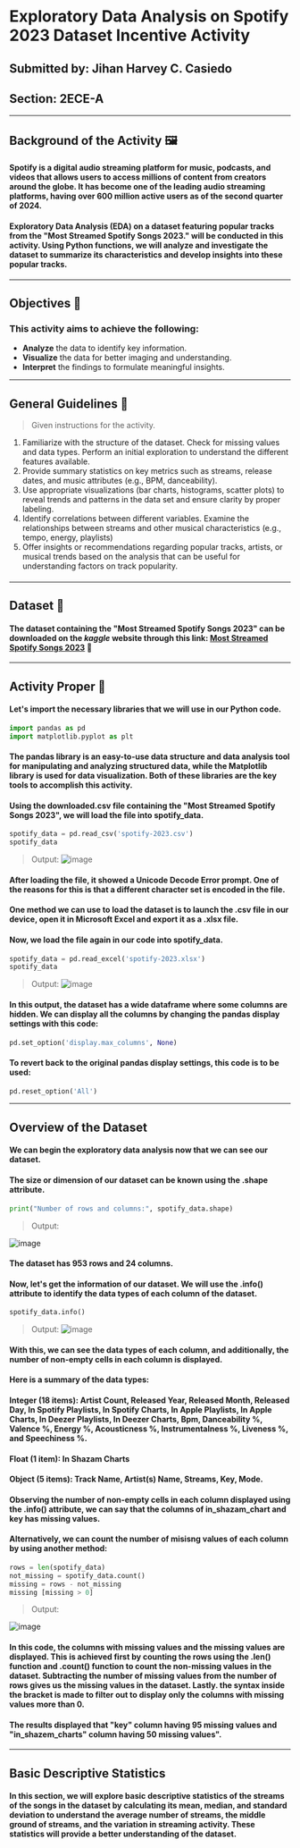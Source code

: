 # **Exploratory Data Analysis on Spotify 2023 Dataset Incentive Activity**
## Submitted by: **Jihan Harvey C. Casiedo**
## Section: 2ECE-A
---
## **Background of the Activity 🖼️**
#### Spotify is a digital audio streaming platform for music, podcasts, and videos that allows users to access millions of content from creators around the globe. It has become one of the leading audio streaming platforms, having over 600 million active users as of the second quarter of 2024.
#### Exploratory Data Analysis (EDA) on a dataset featuring popular tracks from the "Most Streamed Spotify Songs 2023." will be conducted in this activity. Using Python functions, we will analyze and investigate the dataset to summarize its characteristics and develop insights into these popular tracks.
---
## **Objectives 🎯** 
### This activity aims to achieve the following:
- **Analyze** the data to identify key information.
- **Visualize** the data for better imaging and understanding.
- **Interpret** the findings to formulate meaningful insights.
---
## General Guidelines 📓
> Given instructions for the activity.
1. Familiarize with the structure of the dataset. Check for missing values and data types. Perform an initial exploration to understand the different features available.
2. Provide summary statistics on key metrics such as streams, release dates, and music attributes (e.g., BPM, danceability).
3. Use appropriate visualizations (bar charts, histograms, scatter plots) to reveal trends and patterns in the data set and ensure clarity by proper labeling. 
4. Identify correlations between different variables. Examine the relationships between streams and other musical characteristics (e.g., tempo, energy, playlists)
5. Offer insights or recommendations regarding popular tracks, artists, or musical trends based on the analysis that can be useful for understanding factors on track popularity.
#### 
---
## **Dataset 💾**
#### The dataset containing the "Most Streamed Spotify Songs 2023" can be downloaded on the *kaggle* website through this link: [Most Streamed Spotify Songs 2023](https://www.kaggle.com/datasets/nelgiriyewithana/top-spotify-songs-2023) 🔗
---
## **Activity Proper 📝**
#### Let's import the necessary libraries that we will use in our Python code.
```python
import pandas as pd
import matplotlib.pyplot as plt
```
#### The pandas library is an easy-to-use data structure and data analysis tool for manipulating and analyzing structured data, while the Matplotlib library is used for data visualization. Both of these libraries are the key tools to accomplish this activity.

#### Using the downloaded.csv file containing the "Most Streamed Spotify Songs 2023", we will load the file into spotify_data.
```python
spotify_data = pd.read_csv('spotify-2023.csv')
spotify_data
````
> Output:
![image](https://github.com/user-attachments/assets/96f72928-590c-4e52-9cb5-425b606f13fc)

#### After loading the file, it showed a Unicode Decode Error prompt. One of the reasons for this is that a different character set is encoded in the file.
#### One method we can use to load the dataset is to launch the .csv file in our device, open it in **Microsoft Excel** and export it as a .xlsx file.
#### Now, we load the file again in our code into spotify_data.
```python 
spotify_data = pd.read_excel('spotify-2023.xlsx')
spotify_data
```
>Output:
![image](https://github.com/user-attachments/assets/421826ee-8482-4a18-ac10-197348f5d1f4)

#### In this output, the dataset has a wide dataframe where some columns are hidden. We can display all the columns by changing the pandas display settings with this code:
```python
pd.set_option('display.max_columns', None)
```
#### To revert back to the original pandas display settings, this code is to be used:
```python
pd.reset_option('All')
```
---
## **Overview of the Dataset**
#### We can begin the exploratory data analysis now that we can see our dataset.
#### The size or dimension of our dataset can be known using the .shape attribute.
```python
print("Number of rows and columns:", spotify_data.shape)
```
>Output:

![image](https://github.com/user-attachments/assets/320aba75-802a-474a-ab38-89da8092d656)

#### The dataset has **953 rows** and **24 columns**.
#### Now, let's get the information of our dataset. We will use the **.info()** attribute to identify the data types of each column of the dataset.

```python
spotify_data.info()
```
>Output:
![image](https://github.com/user-attachments/assets/65f4d8bb-529a-4220-8e15-7a13e74ba9da)

#### With this, we can see the data types of each column, and additionally, the number of non-empty cells in each column is displayed.

#### Here is a summary of the data types:
#### Integer (18 items): Artist Count, Released Year, Released Month, Released Day, In Spotify Playlists, In Spotify Charts, In Apple Playlists, In Apple Charts, In Deezer Playlists, In Deezer Charts, Bpm, Danceability %, Valence %, Energy %, Acousticness %, Instrumentalness %, Liveness %, and Speechiness %.
#### Float (1 item): In Shazam Charts
#### Object (5 items): Track Name, Artist(s) Name, Streams, Key, Mode.
#### Observing the number of non-empty cells in each column displayed using the .info() attribute, we can say that the columns of in_shazam_chart and key has missing values.
#### Alternatively, we can count the number of misisng values of each column by using another method:
```python
rows = len(spotify_data)
not_missing = spotify_data.count()
missing = rows - not_missing
missing [missing > 0]
```
>Output:

![image](https://github.com/user-attachments/assets/357660d9-a187-4411-bd87-663f7e04f96b)

#### In this code, the columns with missing values and the missing values are displayed. This is achieved first by counting the rows using the .len() function and .count() function to count the non-missing values in the dataset. Subtracting the number of missing values from the number of rows gives us the missing values in the dataset. Lastly. the syntax inside the bracket is made to filter out to display only the columns with missing values more than 0.
#### The results displayed that **"key" column having 95 missing values** and **"in_shazem_charts" column having 50 missing values"**.
---
## **Basic Descriptive Statistics**
#### In this section, we will explore basic descriptive statistics of the streams of the songs in the dataset by calculating its mean, median, and standard deviation to understand the average number of streams, the middle ground of streams, and the variation in streaming activity. These statistics will provide a better understanding of the dataset.
